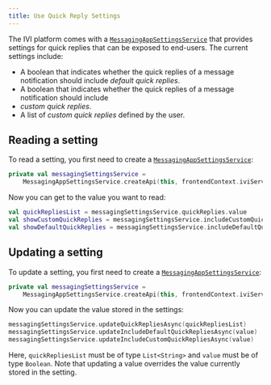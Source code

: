 ```yaml
---
title: Use Quick Reply Settings
---
```


The IVI platform comes with a [`MessagingAppSettingsService`](TTIVI_INDIGO_API) that provides
settings for quick replies that can be exposed to end-users. The current settings include:

- A boolean that indicates whether the quick replies of a message notification should include
  _default quick replies_.
- A boolean that indicates whether the quick replies of a message notification should include
- _custom quick replies_.
- A list of _custom quick replies_ defined by the user.

## Reading a setting

To read a setting, you first need to create a [`MessagingAppSettingsService`](TTIVI_INDIGO_API):

```kotlin
private val messagingSettingsService =
    MessagingAppSettingsService.createApi(this, frontendContext.iviServiceProvider)
```

Now you can get to the value you want to read:

```kotlin
val quickRepliesList = messagingSettingsService.quickReplies.value
val showCustomQuickReplies = messagingSettingsService.includeCustomQuickReplies.value
val showDefaultQuickReplies = messagingSettingsService.includeDefaultQuickReplies.value
```

## Updating a setting

To update a setting, you first need to create a [`MessagingAppSettingsService`](TTIVI_INDIGO_API):

```kotlin
private val messagingSettingsService =
    MessagingAppSettingsService.createApi(this, frontendContext.iviServiceProvider)
```

Now you can update the value stored in the settings:

```kotlin
messagingSettingsService.updateQuickRepliesAsync(quickRepliesList)
messagingSettingsService.updateIncludeDefaultQuickRepliesAsync(value)
messagingSettingsService.updateIncludeCustomQuickRepliesAsync(value)
```

Here, `quickRepliesList` must be of type `List<String>` and `value` must be of type `Boolean`. Note
that updating a value overrides the value currently stored in the setting.
